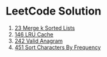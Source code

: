 # LeetCode Solution

1. [23 Merge k Sorted Lists](https://github.com/shiluwu23/LeetCode/blob/master/coding/23.%20Merge%20k%20Sorted%20Lists)
2. [146 LRU Cache](https://github.com/shiluwu23/LeetCode/blob/master/coding/146%20LRU%20Cache)
3. [242 Valid Anagram](https://github.com/shiluwu23/LeetCode/blob/master/coding/242%20Valid%20Anagram)
4. [451  Sort Characters By Frequency](https://github.com/shiluwu23/LeetCode/blob/master/coding/451.%20Sort%20Characters%20By%20Frequency)
